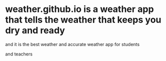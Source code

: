 # weather.github.io is a weather app that tells the weather that keeps you dry and ready
and it is the best weather and accurate weather app for students

and teachers 
